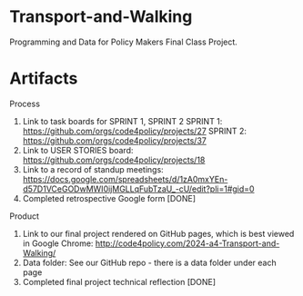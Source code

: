 # Transport-and-Walking
Programming and Data for Policy Makers Final Class Project.



# Artifacts

Process
1. Link to task boards for SPRINT 1, SPRINT 2
   SPRINT 1: https://github.com/orgs/code4policy/projects/27
   SPRINT 2: https://github.com/orgs/code4policy/projects/37
3. Link to USER STORIES board: https://github.com/orgs/code4policy/projects/18
4. Link to a record of standup meetings: https://docs.google.com/spreadsheets/d/1zA0mxYEn-d57D1VCeGODwMWI0ijMGLLqFubTzaU_-cU/edit?pli=1#gid=0
5. Completed retrospective Google form [DONE]


Product
1. Link to our final project rendered on GitHub pages, which is best viewed in Google Chrome: http://code4policy.com/2024-a4-Transport-and-Walking/
2. Data folder: See our GitHub repo - there is a data folder under each page
3. Completed final project technical reflection [DONE]
